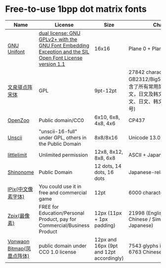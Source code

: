 # Free-to-use 1bpp dot matrix fonts

|Name|License|Size|Characters|
|---|---|---|---|
|[GNU Unifont](http://unifoundry.com/unifont/index.html)|[dual license: GNU GPLv2+ with the GNU Font Embedding Exception and the SIL Open Font License version 1.1](http://unifoundry.com/LICENSE.txt)|16x16|Plane 0 + Plane 1|
|[文泉驿点阵宋体](http://wenq.org/wqy2/index.cgi?BitmapSong)|GPL|9pt-12pt|27842 characters, GB2312/Big5/GBK/GB18030(包含了所有常用简体中文、繁体中文，日文及韩文所需要的汉字, 英文、日文、韩文和其他多种语言符号)|
|[OpenZoo](https://asie.itch.io/openzoo-fonts)|Public domain/CC0|6x10, 6x8, 4x8, 4x6|CP437|
|[Unscii](http://viznut.fi/unscii/)|"unscii-16-full" under GPL, others in the Public Domain|8x8/8x16|Unicode 13.0|
|[littlelimit](https://littlelimit.net/font.htm)|Unlimited permission|12x8, 8x12, 8x8, 6x8|ASCII + Japanese|
|[Shinonome](http://openlab.ring.gr.jp/efont/shinonome/index.html)|Public Domain|12 dots, 14 dots, 16 dots|Japanese-related portion|
|[IPix(中文像素字体)](https://purestudio.itch.io/ipix)|You could use it in free and commercial game|12pt|6000 characters in Chinese|
|[Zpix(最像素)](https://github.com/SolidZORO/zpix-pixel-font)|FREE for Education/Personal Product, pay for Commercial/Business Product|12px (11px + 1px padding)|21998 (English / Traditional Chinese / Simplified Chinese / Japanese)|
|[Vonwaon Bitmap(凤凰点阵体)](https://timothyqiu.itch.io/vonwaon-bitmap)|public domain under CC0 1.0 license|12px and 16px (9pt and 12pt accordingly)|7543 glyphs in total, including 6763 Chinese characters|
